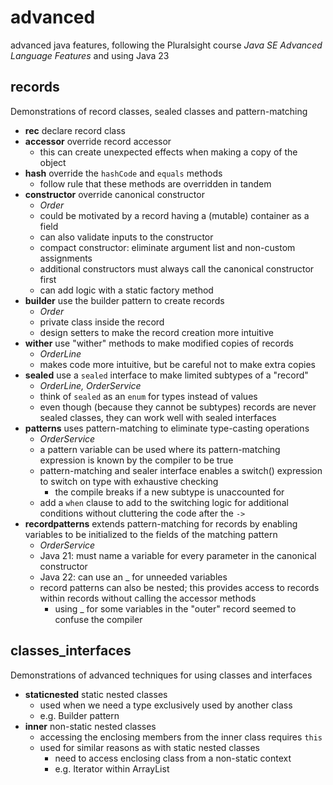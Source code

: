 # advanced
advanced java features, following the Pluralsight course *Java SE Advanced Language Features* and using Java 23

## records
Demonstrations of record classes, sealed classes and pattern-matching

* **rec** declare record class
* **accessor** override record accessor
	* this can create unexpected effects when making a copy of the object
* **hash** override the `hashCode` and `equals` methods
	* follow rule that these methods are overridden in tandem
* **constructor** override canonical constructor
	* *Order*
	* could be motivated by a record having a (mutable) container as a field
	* can also validate inputs to the constructor
	* compact constructor: eliminate argument list and non-custom assignments
	* additional constructors must always call the canonical constructor first
	* can add logic with a static factory method
* **builder** use the builder pattern to create records
	* *Order*
	* private class inside the record
	* design setters to make the record creation more intuitive
* **wither** use "wither" methods to make modified copies of records
	* *OrderLine*
	* makes code more intuitive, but be careful not to make extra copies
* **sealed** use a `sealed` interface to make limited subtypes of a "record"
	* *OrderLine, OrderService*
	* think of `sealed` as an `enum` for types instead of values
	* even though (because they cannot be subtypes) records are never sealed classes, they can work well with sealed interfaces
* **patterns** uses pattern-matching to eliminate type-casting operations
	* *OrderService*
	* a pattern variable can be used where its pattern-matching expression is known by the compiler to be true
	* pattern-matching and sealer interface enables a switch() expression to switch on type with exhaustive checking
		* the compile breaks if a new subtype is unaccounted for
	* add a `when` clause to add to the switching logic for additional conditions without cluttering the code after the `->`
* **recordpatterns** extends pattern-matching for records by enabling variables to be initialized to the fields of the matching pattern
	* *OrderService*
	* Java 21: must name a variable for every parameter in the canonical constructor
	* Java 22: can use an _ for unneeded variables
	* record patterns can also be nested; this provides access to records within records without calling the accessor methods
		* using _ for some variables in the "outer" record seemed to confuse the compiler

## classes_interfaces
Demonstrations of advanced techniques for using classes and interfaces

* **staticnested** static nested classes
	* used when we need a type exclusively used by another class
	* e.g. Builder pattern
* **inner** non-static nested classes
	* accessing the enclosing members from the inner class requires `this`
	* used for similar reasons as with static nested classes
		* need to access enclosing class from a non-static context
		* e.g. Iterator within ArrayList




